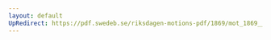 ```yaml
---
layout: default
UpRedirect: https://pdf.swedeb.se/riksdagen-motions-pdf/1869/mot_1869__ak__reg/mot_1869__ak__reg_001.pdf
---
```

